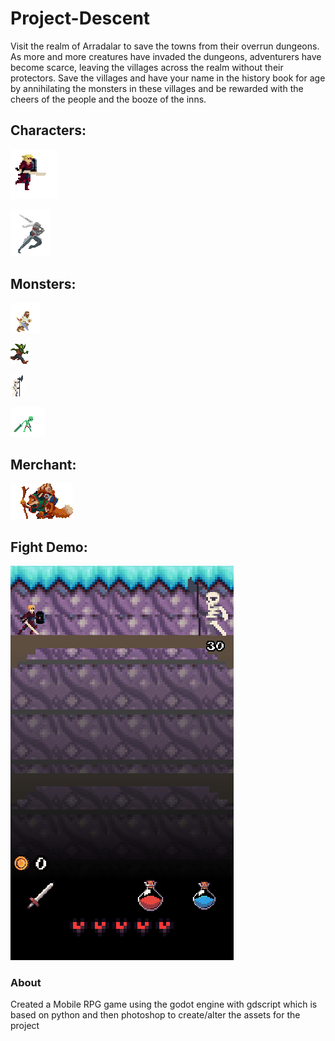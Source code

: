 # Project-Descent
Visit the realm of Arradalar to save the towns from their overrun dungeons. As more and more creatures have invaded the dungeons, adventurers have become scarce, leaving the villages across the realm without their protectors. Save the villages and have your name in the history book for age by annihilating the monsters in these villages and be rewarded with the cheers of the people and the booze of the inns.


## Characters:
![Project Descent Demo](gifs/maleWarrior.gif) 

![Project Descent Demo](gifs/femaleWarrior.gif)

## Monsters:
![Project Descent Demo](gifs/bandit.gif) 

![Project Descent Demo](gifs/goblin.gif) 

![Project Descent Demo](gifs/skeleton.gif) 

![Project Descent Demo](gifs/undead.gif)

## Merchant:
![Project Descent Demo](gifs/foxMerchant.gif)


## Fight Demo:

![Project Descent Demo](gifs/descent_fight.gif)


### About
Created a Mobile RPG game using the godot engine with gdscript which is based on python and then photoshop to create/alter the assets for the project
